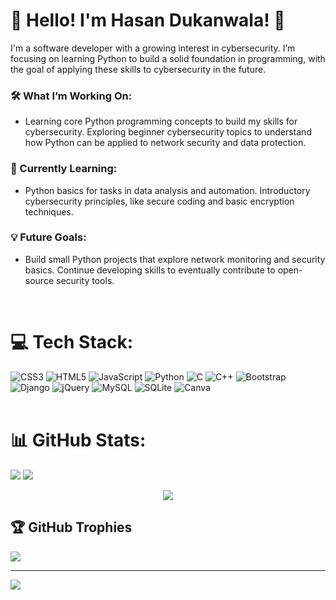 
# 👋 Hello! I'm Hasan Dukanwala! 💫

I'm a software developer with a growing interest in cybersecurity. I’m focusing on learning Python to build a solid foundation in programming, with the goal of applying these skills to cybersecurity in the future.

### 🛠 What I’m Working On:
- Learning core Python programming concepts to build my skills for cybersecurity.
Exploring beginner cybersecurity topics to understand how Python can be applied to network security and data protection. </br>
### 🌱 Currently Learning:
- Python basics for tasks in data analysis and automation.
Introductory cybersecurity principles, like secure coding and basic encryption techniques.</br>
### 💡 Future Goals:
- Build small Python projects that explore network monitoring and security basics.
Continue developing skills to eventually contribute to open-source security tools.</br>
</br>

# 💻 Tech Stack:
![CSS3](https://img.shields.io/badge/css3-%231572B6.svg?style=plastic&logo=css3&logoColor=white) 
![HTML5](https://img.shields.io/badge/html5-%23E34F26.svg?style=plastic&logo=html5&logoColor=white)
![JavaScript](https://img.shields.io/badge/javascript-%23323330.svg?style=plastic&logo=javascript&logoColor=%23F7DF1E)
![Python](https://img.shields.io/badge/python-3670A0?style=plastic&logo=python&logoColor=ffdd54) 
![C](https://img.shields.io/badge/c-%2300599C.svg?style=plastic&logo=c&logoColor=white) 
![C++](https://img.shields.io/badge/c++-%2300599C.svg?style=plastic&logo=c%2B%2B&logoColor=white) 
![Bootstrap](https://img.shields.io/badge/bootstrap-%238511FA.svg?style=plastic&logo=bootstrap&logoColor=white) 
![Django](https://img.shields.io/badge/django-%23092E20.svg?style=plastic&logo=django&logoColor=white) 
![jQuery](https://img.shields.io/badge/jquery-%230769AD.svg?style=plastic&logo=jquery&logoColor=white) 
![MySQL](https://img.shields.io/badge/mysql-4479A1.svg?style=for-the-plastic&logo=mysql&logoColor=white)
![SQLite](https://img.shields.io/badge/sqlite-%2307405e.svg?style=plastic&logo=sqlite&logoColor=white)
![Canva](https://img.shields.io/badge/Canva-%2300C4CC.svg?style=plastic&logo=Canva&logoColor=white)
</br></br>

# 📊 GitHub Stats:
![](https://github-readme-stats.vercel.app/api?username=HasanDukanwala&theme=transparent&hide_border=false&include_all_commits=false&count_private=false)
![](https://github-readme-streak-stats.herokuapp.com/?user=HasanDukanwala&theme=transparent&hide_border=false)<br/>
<div align="center">
  <img src="https://github-readme-stats.vercel.app/api/top-langs/?username=HasanDukanwala&theme=transparent&hide_border=false&include_all_commits=false&count_private=false&layout=compact"/>
</div>

  
## 🏆 GitHub Trophies
![](https://github-profile-trophy.vercel.app/?username=HasanDukanwala&theme=radical&no-frame=false&no-bg=false&margin-w=4)

---
[![](https://visitcount.itsvg.in/api?id=HasanDukanwala&icon=6&color=1)](https://visitcount.itsvg.in)

<!-- Proudly created with GPRM ( https://gprm.itsvg.in ) -->

<!---
HasanDukanwala/HasanDukanwala is a ✨ special ✨ repository because its `README.md` (this file) appears on your GitHub profile.
You can click the Preview link to take a look at your changes.
--->
